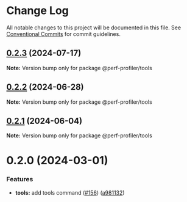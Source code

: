 # Change Log

All notable changes to this project will be documented in this file.
See [Conventional Commits](https://conventionalcommits.org) for commit guidelines.

## [0.2.3](https://github.com/bamlab/flashlight/compare/@perf-profiler/tools@0.2.2...@perf-profiler/tools@0.2.3) (2024-07-17)

**Note:** Version bump only for package @perf-profiler/tools

## [0.2.2](https://github.com/bamlab/flashlight/compare/@perf-profiler/tools@0.2.1...@perf-profiler/tools@0.2.2) (2024-06-28)

**Note:** Version bump only for package @perf-profiler/tools

## [0.2.1](https://github.com/bamlab/flashlight/compare/@perf-profiler/tools@0.2.0...@perf-profiler/tools@0.2.1) (2024-06-04)

**Note:** Version bump only for package @perf-profiler/tools

# 0.2.0 (2024-03-01)

### Features

- **tools:** add tools command ([#156](https://github.com/bamlab/flashlight/issues/156)) ([a981132](https://github.com/bamlab/flashlight/commit/a981132aaa13072fb48f7a1c7989e7d484f7ca6d))
